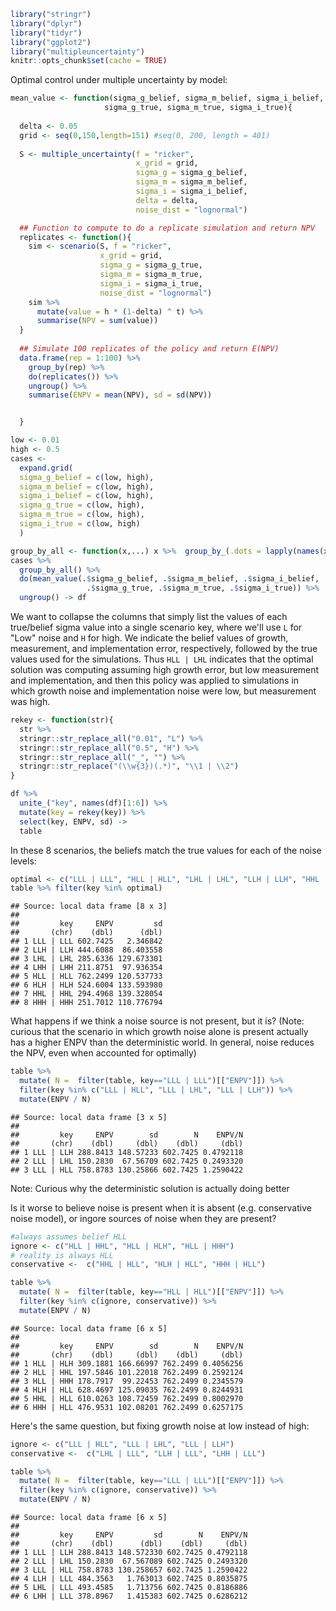 ``` r
library("stringr")
library("dplyr")
library("tidyr")
library("ggplot2")
library("multipleuncertainty")
knitr::opts_chunk$set(cache = TRUE)
```

Optimal control under multiple uncertainty by model:

``` r
mean_value <- function(sigma_g_belief, sigma_m_belief, sigma_i_belief,
                     sigma_g_true, sigma_m_true, sigma_i_true){
  
  delta <- 0.05
  grid <- seq(0,150,length=151) #seq(0, 200, length = 401)
  
  S <- multiple_uncertainty(f = "ricker", 
                            x_grid = grid, 
                            sigma_g = sigma_g_belief, 
                            sigma_m = sigma_m_belief, 
                            sigma_i = sigma_i_belief,
                            delta = delta,
                            noise_dist = "lognormal")

  ## Function to compute to do a replicate simulation and return NPV
  replicates <- function(){
    sim <- scenario(S, f = "ricker", 
                    x_grid = grid, 
                    sigma_g = sigma_g_true, 
                    sigma_m = sigma_m_true, 
                    sigma_i = sigma_i_true, 
                    noise_dist = "lognormal")
    sim %>% 
      mutate(value = h * (1-delta) ^ t) %>% 
      summarise(NPV = sum(value))
  }
  
  ## Simulate 100 replicates of the policy and return E(NPV)
  data.frame(rep = 1:100) %>% 
    group_by(rep) %>% 
    do(replicates()) %>% 
    ungroup() %>%
    summarise(ENPV = mean(NPV), sd = sd(NPV))


  }
```

``` r
low <- 0.01
high <- 0.5
cases <-
  expand.grid(
  sigma_g_belief = c(low, high),
  sigma_m_belief = c(low, high),
  sigma_i_belief = c(low, high),
  sigma_g_true = c(low, high),
  sigma_m_true = c(low, high),
  sigma_i_true = c(low, high)
  )

group_by_all <- function(x,...) x %>%  group_by_(.dots = lapply(names(x), as.name))  
cases %>%
  group_by_all() %>%
  do(mean_value(.$sigma_g_belief, .$sigma_m_belief, .$sigma_i_belief,
                 .$sigma_g_true, .$sigma_m_true, .$sigma_i_true)) %>% 
  ungroup() -> df
```

We want to collapse the columns that simply list the values of each true/belief sigma value into a single scenario key, where we'll use `L` for "Low" noise and `H` for high. We indicate the belief values of growth, measurement, and implementation error, respectively, followed by the true values used for the simulations. Thus `HLL | LHL` indicates that the optimal solution was computing assuming high growth error, but low measurement and implementation, and then this policy was applied to simulations in which growth noise and implementation noise were low, but measurement was high.

``` r
rekey <- function(str){
  str %>% 
  stringr::str_replace_all("0.01", "L") %>%
  stringr::str_replace_all("0.5", "H") %>%
  stringr::str_replace_all("_", "") %>%
  stringr::str_replace("(\\w{3})(.*)", "\\1 | \\2")
}

df %>% 
  unite_("key", names(df)[1:6]) %>% 
  mutate(key = rekey(key)) %>% 
  select(key, ENPV, sd) -> 
  table
```

In these 8 scenarios, the beliefs match the true values for each of the noise levels:

``` r
optimal <- c("LLL | LLL", "HLL | HLL", "LHL | LHL", "LLH | LLH", "HHL | HHL", "LHH | LHH", "HLH | HLH", "HHH | HHH")
table %>% filter(key %in% optimal)
```

    ## Source: local data frame [8 x 3]
    ## 
    ##         key     ENPV         sd
    ##       (chr)    (dbl)      (dbl)
    ## 1 LLL | LLL 602.7425   2.346842
    ## 2 LLH | LLH 444.6088  86.403558
    ## 3 LHL | LHL 285.6336 129.673301
    ## 4 LHH | LHH 211.8751  97.936354
    ## 5 HLL | HLL 762.2499 120.537733
    ## 6 HLH | HLH 524.6004 133.593980
    ## 7 HHL | HHL 294.4968 139.328054
    ## 8 HHH | HHH 251.7012 110.776794

What happens if we think a noise source is not present, but it is? (Note: curious that the scenario in which growth noise alone is present actually has a higher ENPV than the deterministic world. In general, noise reduces the NPV, even when accounted for optimally)

``` r
table %>% 
  mutate( N =  filter(table, key=="LLL | LLL")[["ENPV"]]) %>% 
  filter(key %in% c("LLL | HLL", "LLL | LHL", "LLL | LLH")) %>% 
  mutate(ENPV / N)
```

    ## Source: local data frame [3 x 5]
    ## 
    ##         key     ENPV        sd        N    ENPV/N
    ##       (chr)    (dbl)     (dbl)    (dbl)     (dbl)
    ## 1 LLL | LLH 288.8413 148.57233 602.7425 0.4792118
    ## 2 LLL | LHL 150.2830  67.56709 602.7425 0.2493320
    ## 3 LLL | HLL 758.8783 130.25866 602.7425 1.2590422

Note: Curious why the deterministic solution is actually doing better

Is it worse to believe noise is present when it is absent (e.g. conservative noise model), or ingore sources of noise when they are present?

``` r
#always assumes belief HLL
ignore <- c("HLL | HHL", "HLL | HLH", "HLL | HHH")
# reality is always HLL
conservative <-  c("HHL | HLL", "HLH | HLL", "HHH | HLL")

table %>% 
  mutate( N =  filter(table, key=="HLL | HLL")[["ENPV"]]) %>% 
  filter(key %in% c(ignore, conservative)) %>% 
  mutate(ENPV / N)
```

    ## Source: local data frame [6 x 5]
    ## 
    ##         key     ENPV        sd        N    ENPV/N
    ##       (chr)    (dbl)     (dbl)    (dbl)     (dbl)
    ## 1 HLL | HLH 309.1881 166.66997 762.2499 0.4056256
    ## 2 HLL | HHL 197.5846 101.22018 762.2499 0.2592124
    ## 3 HLL | HHH 178.7917  99.22453 762.2499 0.2345579
    ## 4 HLH | HLL 628.4697 125.09035 762.2499 0.8244931
    ## 5 HHL | HLL 610.0263 108.72459 762.2499 0.8002970
    ## 6 HHH | HLL 476.9531 102.08201 762.2499 0.6257175

Here's the same question, but fixing growth noise at low instead of high:

``` r
ignore <- c("LLL | HLL", "LLL | LHL", "LLL | LLH")
conservative <-  c("LHL | LLL", "LLH | LLL", "LHH | LLL")

table %>% 
  mutate( N =  filter(table, key=="LLL | LLL")[["ENPV"]]) %>% 
  filter(key %in% c(ignore, conservative)) %>% 
  mutate(ENPV / N)
```

    ## Source: local data frame [6 x 5]
    ## 
    ##         key     ENPV         sd        N    ENPV/N
    ##       (chr)    (dbl)      (dbl)    (dbl)     (dbl)
    ## 1 LLL | LLH 288.8413 148.572330 602.7425 0.4792118
    ## 2 LLL | LHL 150.2830  67.567089 602.7425 0.2493320
    ## 3 LLL | HLL 758.8783 130.258657 602.7425 1.2590422
    ## 4 LLH | LLL 484.3563   1.763013 602.7425 0.8035875
    ## 5 LHL | LLL 493.4585   1.713756 602.7425 0.8186886
    ## 6 LHH | LLL 378.8967   1.415383 602.7425 0.6286212
